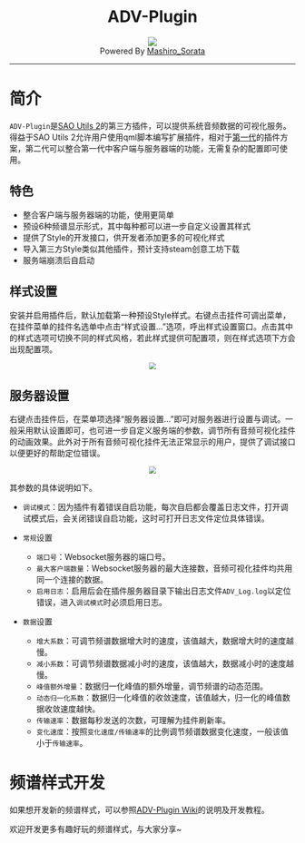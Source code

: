 <div align="center"><h1>ADV-Plugin</h1></div>
<div align="center"><img src="https://s3.bmp.ovh/imgs/2022/05/25/890c76939e00f9ab.png"></div>
<div align="center">Powered By <a href="http://mashiros.top">Mashiro_Sorata</a></div>

---

# 简介

`ADV-Plugin`是[SAO Utils 2](http://sao.gpbeta.com/)的第三方插件，可以提供系统音频数据的可视化服务。
得益于SAO Utils 2允许用户使用qml脚本编写扩展插件，相对于[第一代](https://github.com/Mashiro-Sorata/AudioDVServer-Plugin)的插件方案，第二代可以整合第一代中客户端与服务器端的功能，无需复杂的配置即可使用。

## 特色
* 整合客户端与服务器端的功能，使用更简单
* 预设6种频谱显示形式，其中每种都可以进一步自定义设置其样式
* 提供了Style的开发接口，供开发者添加更多的可视化样式
* 导入第三方Style类似其他插件，预计支持steam创意工坊下载
* 服务端崩溃后自启动

## 样式设置

安装并启用插件后，默认加载第一种预设Style样式。右键点击挂件可调出菜单，在挂件菜单的挂件名选单中点击“样式设置...”选项，呼出样式设置窗口。点击其中的样式选项可切换不同的样式风格，若此样式提供可配置项，则在样式选项下方会出现配置项。

<div align="center"><img src="https://s3.bmp.ovh/imgs/2022/05/25/ad36cd0eccc8dd61.png" style="zoom:80%;" /></div>

## 服务器设置

右键点击挂件后，在菜单项选择“服务器设置...”即可对服务器进行设置与调试。一般采用默认设置即可，也可进一步自定义服务端的参数，调节所有音频可视化挂件的动画效果。此外对于所有音频可视化挂件无法正常显示的用户，提供了调试接口以便更好的帮助定位错误。
<div align="center"><img src="https://s3.bmp.ovh/imgs/2022/05/25/e00d784108a16948.png" style="zoom:80%;" /></div>

其参数的具体说明如下。

* `调试模式`：因为插件有着错误自启功能，每次自启都会覆盖日志文件，打开调试模式后，会关闭错误自启功能，这时可打开日志文件定位具体错误。

* `常规`设置
  * `端口号`：Websocket服务器的端口号。
  * `最大客户端数量`：Websocket服务器的最大连接数，音频可视化挂件均共用同一个连接的数据。
  * `启用日志`：启用后会在插件服务器目录下输出日志文件`ADV_Log.log`以定位错误，进入`调试模式`时必须启用日志。
* `数据`设置
  * `增大系数`：可调节频谱数据增大时的速度，该值越大，数据增大时的速度越慢。
  * `减小系数`：可调节频谱数据减小时的速度，该值越大，数据减小时的速度越慢。
  * `峰值额外增量`：数据归一化峰值的额外增量，调节频谱的动态范围。
  * `动态归一化系数`：数据归一化峰值的收敛速度，该值越大，归一化的峰值数据收敛速度越快。
  * `传输速率`：数据每秒发送的次数，可理解为挂件刷新率。
  * `变化速度`：按照`变化速度/传输速率`的比例调节频谱数据变化速度，一般该值小于`传输速率`。

# 频谱样式开发

如果想开发新的频谱样式，可以参照[ADV-Plugin Wiki](https://nvg.dev/Mashiro_Sorata/ADV-Plugin/wiki)的说明及开发教程。

欢迎开发更多有趣好玩的频谱样式，与大家分享~

